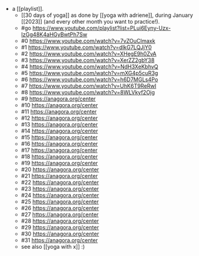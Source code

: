 - a [[playlist]].
  - [[30 days of yoga]] as done by [[yoga with adriene]], during January [[2023]] (and every other month you want to practice!).
  - #go https://www.youtube.com/playlist?list=PLui6Eyny-Uzx-IzGg48K4aHGyBwtPh7Sw
  - #0 https://www.youtube.com/watch?v=7vZOuClmaxk
  - #1 https://www.youtube.com/watch?v=dlkG7LQJjY0
  - #2 https://www.youtube.com/watch?v=XHegE9h0ZvA
  - #3 https://www.youtube.com/watch?v=XerZZ2gbY38
  - #4 https://www.youtube.com/watch?v=NdH3XeKbhvQ
  - #5 https://www.youtube.com/watch?v=mXG4p5cuR3g
  - #6 https://www.youtube.com/watch?v=h6D7MGLs4Po
  - #7 https://www.youtube.com/watch?v=UhK6T9ReRwI
  - #8 https://www.youtube.com/watch?v=8WLVkyf2Ojg
  - #9 https://anagora.org/center
  - #10 https://anagora.org/center
  - #11 https://anagora.org/center
  - #12 https://anagora.org/center
  - #13 https://anagora.org/center
  - #14 https://anagora.org/center
  - #15 https://anagora.org/center
  - #16 https://anagora.org/center
  - #17 https://anagora.org/center
  - #18 https://anagora.org/center
  - #19 https://anagora.org/center
  - #20 https://anagora.org/center
  - #21 https://anagora.org/center
  - #22 https://anagora.org/center
  - #23 https://anagora.org/center
  - #24 https://anagora.org/center
  - #25 https://anagora.org/center
  - #26 https://anagora.org/center
  - #27 https://anagora.org/center
  - #28 https://anagora.org/center
  - #29 https://anagora.org/center
  - #30 https://anagora.org/center
  - #31 https://anagora.org/center
  - see also [[yoga with x]] :)
